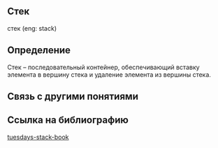 ## Стек
стек (eng: stack) 

## Определение
Стек – последовательный контейнер, обеспечивающий вставку элемента в вершину стека и удаление элемента из вершины стека. 

## Связь с другими понятиями



## Cсылка на библиографию
[tuesdays-stack-book](https://github.com/vernikkkkkkkkkkkkkkkkkkk/concept/blob/main/bibliography/stack%20machines/tuesdays-stack-book%7B1%7D.md)

